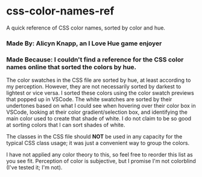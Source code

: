 # css-color-names-ref
A quick reference of CSS color names, sorted by color and hue.

### Made By: Alicyn Knapp, an I Love Hue game enjoyer

### Made Because: I couldn't find a reference for the CSS color names online that sorted the colors by hue. 

The color swatches in the CSS file are sorted by hue, at least according to my perception. However, they are not necessarily sorted by darkest to lightest or vice versa. I sorted these colors using the color swatch previews that popped up in VSCode. The white swatches are sorted by their undertones based on what I could see when hovering over their color box in VSCode, looking at their color gradient/selection box, and identifying the main color used to create that shade of white. I do not claim to be so good at sorting colors that I can sort shades of white.

The classes in the CSS file should **NOT** be used in any capacity for the typical CSS class usage; it was just a convenient way to group the colors.

I have not applied any color theory to this, so feel free to reorder this list as you see fit. Perception of color is subjective, but I promise I'm not colorblind (I've tested it; I'm not). 
